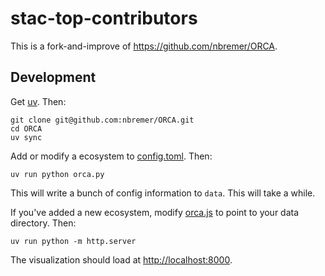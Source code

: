 # stac-top-contributors

This is a fork-and-improve of <https://github.com/nbremer/ORCA>.

## Development

Get [uv](https://docs.astral.sh/uv/getting-started/installation/).
Then:

```shell
git clone git@github.com:nbremer/ORCA.git
cd ORCA
uv sync
```

Add or modify a ecosystem to [config.toml](./config.toml).
Then:

```shell
uv run python orca.py
```

This will write a bunch of config information to `data`.
This will take a while.

If you've added a new ecosystem, modify [orca.js](./orca.js) to point to your data directory.
Then:

```shell
uv run python -m http.server
```

The visualization should load at <http://localhost:8000>.
